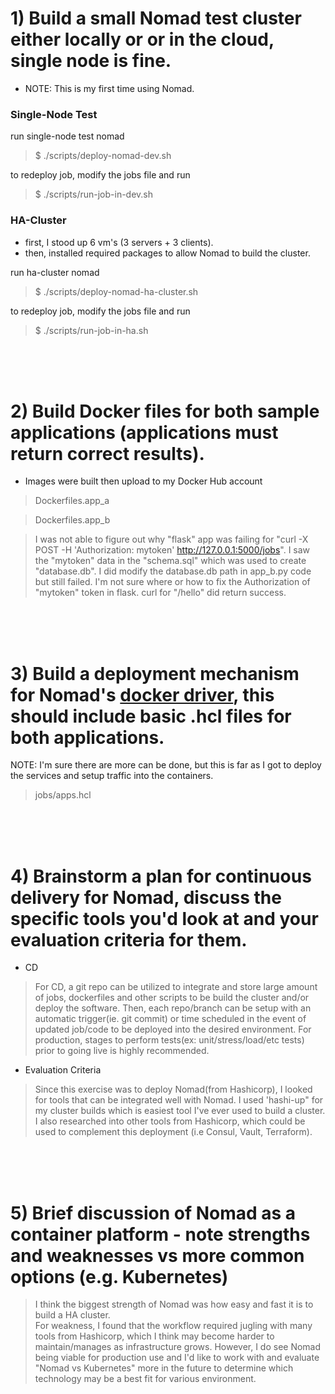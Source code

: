 
# 1) Build a small Nomad test cluster either locally or or in the cloud, single node is fine.

- NOTE: This is my first time using Nomad. 


### Single-Node Test

run single-node test nomad

>$ ./scripts/deploy-nomad-dev.sh 
 
to redeploy job, modify the jobs file and run

>$ ./scripts/run-job-in-dev.sh


### HA-Cluster

 - first, I stood up 6 vm's (3 servers + 3 clients). 
 - then, installed required packages to allow Nomad to build the cluster.

run ha-cluster nomad

>$ ./scripts/deploy-nomad-ha-cluster.sh 

to redeploy job, modify the jobs file and run

>$ ./scripts/run-job-in-ha.sh

<br>
<br>
<br>

# 2) Build Docker files for both sample applications (applications must return correct results).

- Images were built then upload to my Docker Hub account

> Dockerfiles.app_a

> Dockerfiles.app_b

> I was not able to figure out why "flask" app was failing for "curl -X POST -H 'Authorization: mytoken' http://127.0.0.1:5000/jobs".
> I saw the "mytoken" data in the "schema.sql" which was used to create "database.db".
> I did modify the database.db path in app_b.py code but still failed.
> I'm not sure where or how to fix the Authorization of "mytoken" token in flask.
> curl for "/hello" did return success.

<br>
<br>
<br>

# 3) Build a deployment mechanism for Nomad's [docker driver](https://www.nomadproject.io/docs/drivers/docker), this should include basic .hcl files for both applications.

NOTE: I'm sure there are more can be done, but this is far as I got to deploy the services and setup traffic into the containers. 

> jobs/apps.hcl

<br>
<br>
<br>

# 4) Brainstorm a plan for continuous delivery for Nomad, discuss the specific tools you'd look at and your evaluation criteria for them.

  - CD
> For CD, a git repo can be utilized to integrate and store large amount of jobs, dockerfiles and other scripts to be build the cluster and/or deploy the software.
> Then, each repo/branch can be setup with an automatic trigger(ie. git commit) or time scheduled in the event of updated job/code to be deployed into the desired environment.
> For production, stages to perform tests(ex: unit/stress/load/etc tests) prior to going live is highly recommended.

  - Evaluation Criteria
> Since this exercise was to deploy Nomad(from Hashicorp), I looked for tools that can be integrated well with Nomad.
> I used 'hashi-up" for my cluster builds which is easiest tool I've ever used to build a cluster. 
> I also researched into other tools from Hashicorp, which could be used to complement this deployment (i.e  Consul, Vault, Terraform). 

<br>
<br>
<br>



# 5) Brief discussion of Nomad as a container platform - note strengths and weaknesses vs more common options (e.g. Kubernetes)

> I think the biggest strength of Nomad was how easy and fast it is to build a HA cluster.  
> For weakness, I found that the workflow required jugling with many tools from Hashicorp, which I think may become harder to maintain/manages as infrastructure grows.
> However, I do see Nomad being viable for production use and I'd like to work with and evaluate "Nomad vs Kubernetes" more in the future to determine which technology may be a best fit for various environment.


<br>
<br>
<br>

